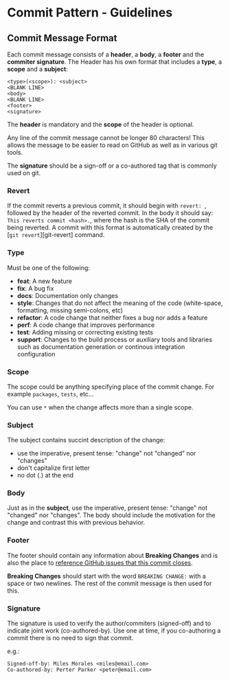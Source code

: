 # Commit Pattern - Guidelines

## Commit Message Format

Each commit message consists of a **header**, a **body**, a **footer** and the 
**commiter signature**. The Header has his own format that includes a **type**, a **scope** 
and a **subject**:

```fundamental
<type>(<scope>): <subject>
<BLANK LINE>
<body>
<BLANK LINE>
<footer>
<signature>
```

The **header** is mandatory and the **scope** of the header is optional.

Any line of the commit message cannot be longer 80 characters! This allows the message to be easier
to read on GitHub as well as in various git tools.

The **signature** should be a sign-off or a co-authored tag that is commonly used on git.

### Revert

If the commit reverts a previous commit, it should begin with `revert: `, followed by the header of the reverted commit.
In the body it should say: `This reverts commit <hash>.`, where the hash is the SHA of the commit being reverted.
A commit with this format is automatically created by the [`git revert`][git-revert] command.

### Type

Must be one of the following:

* **feat**: A new feature
* **fix**: A bug fix
* **docs**: Documentation only changes
* **style**: Changes that do not affect the meaning of the code (white-space, formatting, missing semi-colons, etc)
* **refactor**: A code change that neither fixes a bug nor adds a feature
* **perf**: A code change that improves performance
* **test**: Adding missing or correcting existing tests
* **support**: Changes to the build process or auxiliary tools and libraries such as documentation generation or continous integration configuration

### Scope

The scope could be anything specifying place of the commit change. For example `packages`, `tests`, etc...

You can use `*` when the change affects more than a single scope.

### Subject

The subject contains succint description of the change:

* use the imperative, present tense: "change" not "changed" nor "changes"
* don't capitalize first letter
* no dot (.) at the end

### Body

Just as in the **subject**, use the imperative, present tense: "change" not "changed" nor "changes".
The body should include the motivation for the change and contrast this with previous behavior.

### Footer

The footer should contain any information about **Breaking Changes** and is also the place to
[reference GitHub issues that this commit closes][closing-issues].

**Breaking Changes** should start with the word `BREAKING CHANGE:` with a space or two newlines.
The rest of the commit message is then used for this.

### Signature

The signature is used to verify the author/commiters (signed-off) and to indicate joint work (co-authored-by). Use one at time, if you co-authoring a commit there is no need to sign that commit.

e.g.:

```fundamental
Signed-off-by: Miles Morales <miles@email.com>
Co-authored-by: Perter Parker <peter@email.com>
```

[closing-issues]: https://help.github.com/articles/closing-issues-via-commit-messages/
